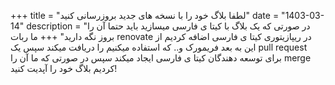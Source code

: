+++
title = "لطفا بلاگ خود را با نسخه های جدید بروزرسانی کنید"
date = "1403-03-14"
description = "در صورتی که یک بلاگ با کیتا ی فارسی میسازید باید حتما آن را بروز نگه دارید"
+++
ما ربات renovate در ریپازیتوری کیتا ی فارسی اضافه کردیم از این به بعد فریمورک و.. که استفاده میکنیم را دریافت میکند سپس یک pull request برای توسعه دهندگان کیتا ی فارسی ایجاد میکند سپس در صورتی که ما آن را merge کردیم بلاگ خود را آپدیت کنید!